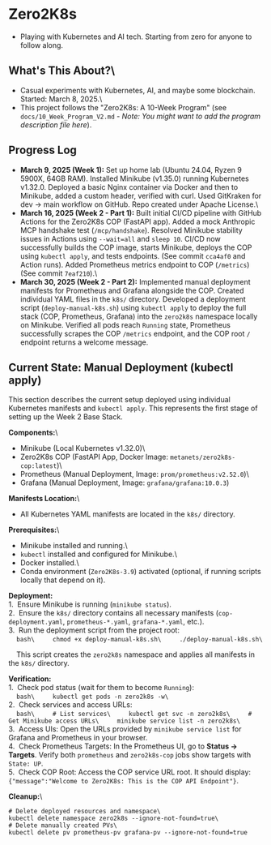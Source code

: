 # Zero2K8s

- Playing with Kubernetes and AI tech. Starting from zero for anyone to follow along.

## What's This About?\
- Casual experiments with Kubernetes, AI, and maybe some blockchain. Started: March 8, 2025.\
- This project follows the "Zero2K8s: A 10-Week Program" (see `docs/10_Week_Program_V2.md` - *Note: You might want to add the program description file here*).

## Progress Log

- **March 9, 2025 (Week 1):** Set up home lab (Ubuntu 24.04, Ryzen 9 5900X, 64GB RAM). Installed Minikube (v1.35.0) running Kubernetes v1.32.0. Deployed a basic Nginx container via Docker and then to Minikube, added a custom header, verified with curl. Used GitKraken for dev -> main workflow on GitHub. Repo created under Apache License.\
- **March 16, 2025 (Week 2 - Part 1):** Built initial CI/CD pipeline with GitHub Actions for the Zero2K8s COP (FastAPI app). Added a mock Anthropic MCP handshake test (`/mcp/handshake`). Resolved Minikube stability issues in Actions using `--wait=all` and `sleep 10`. CI/CD now successfully builds the COP image, starts Minikube, deploys the COP using `kubectl apply`, and tests endpoints. (See commit `cca4af0` and Action runs). Added Prometheus metrics endpoint to COP (`/metrics`) (See commit `7eaf210`).\
- **March 30, 2025 (Week 2 - Part 2):** Implemented manual deployment manifests for Prometheus and Grafana alongside the COP. Created individual YAML files in the `k8s/` directory. Developed a deployment script (`deploy-manual-k8s.sh`) using `kubectl apply` to deploy the full stack (COP, Prometheus, Grafana) into the `zero2k8s` namespace locally on Minikube. Verified all pods reach `Running` state, Prometheus successfully scrapes the COP `/metrics` endpoint, and the COP root `/` endpoint returns a welcome message.

## Current State: Manual Deployment (kubectl apply)

This section describes the current setup deployed using individual Kubernetes manifests and `kubectl apply`. This represents the first stage of setting up the Week 2 Base Stack.

**Components:**\
* Minikube (Local Kubernetes v1.32.0)\
* Zero2K8s COP (FastAPI App, Docker Image: `metanets/zero2k8s-cop:latest`)\
* Prometheus (Manual Deployment, Image: `prom/prometheus:v2.52.0`)\
* Grafana (Manual Deployment, Image: `grafana/grafana:10.0.3`)

**Manifests Location:**\
* All Kubernetes YAML manifests are located in the `k8s/` directory.

**Prerequisites:**\
* Minikube installed and running.\
* `kubectl` installed and configured for Minikube.\
* Docker installed.\
* Conda environment (`Zero2K8s-3.9`) activated (optional, if running scripts locally that depend on it).

**Deployment:**\
1\.  Ensure Minikube is running (`minikube status`).\
2\.  Ensure the `k8s/` directory contains all necessary manifests (`cop-deployment.yaml`, `prometheus-*.yaml`, `grafana-*.yaml`, etc.).\
3\.  Run the deployment script from the project root:\
    ```bash\
    chmod +x deploy-manual-k8s.sh\
    ./deploy-manual-k8s.sh\
    ```\
    This script creates the `zero2k8s` namespace and applies all manifests in the `k8s/` directory.

**Verification:**\
1\.  Check pod status (wait for them to become `Running`):\
    ```bash\
    kubectl get pods -n zero2k8s -w\
    ```\
2\.  Check services and access URLs:\
    ```bash\
    # List services\
    kubectl get svc -n zero2k8s\
    # Get Minikube access URLs\
    minikube service list -n zero2k8s\
    ```\
3\.  Access UIs: Open the URLs provided by `minikube service list` for Grafana and Prometheus in your browser.\
4\.  Check Prometheus Targets: In the Prometheus UI, go to **Status -> Targets**. Verify both `prometheus` and `zero2k8s-cop` jobs show targets with `State: UP`.\
5\.  Check COP Root: Access the COP service URL root. It should display: `{"message":"Welcome to Zero2K8s: This is the COP API Endpoint"}`.

**Cleanup:**\
```bash\
# Delete deployed resources and namespace\
kubectl delete namespace zero2k8s --ignore-not-found=true\
# Delete manually created PVs\
kubectl delete pv prometheus-pv grafana-pv --ignore-not-found=true